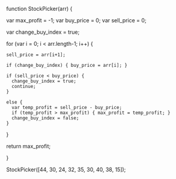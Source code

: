function StockPicker(arr) { 
  
  var max_profit = -1;
  var buy_price = 0;
  var sell_price = 0;
  
  var change_buy_index = true;
  
  for (var i = 0; i < arr.length-1; i++) {
    
    sell_price = arr[i+1]; 
    
    if (change_buy_index) { buy_price = arr[i]; }
    
    if (sell_price < buy_price) {
      change_buy_index = true; 
      continue;
    }
    
    else { 
      var temp_profit = sell_price - buy_price;
      if (temp_profit > max_profit) { max_profit = temp_profit; }
      change_buy_index = false;
    }
    
  }
  
  return max_profit;
         
}

StockPicker([44, 30, 24, 32, 35, 30, 40, 38, 15]);
